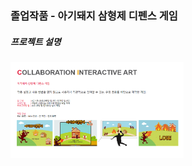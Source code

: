 ### 졸업작품 - 아기돼지 삼형제 디펜스 게임
##### 프로젝트 설명
<img src = "../../imgs/teaminter1.png" width="55%" height="55%">
